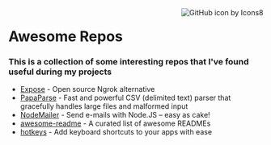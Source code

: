 <img src="https://img.icons8.com/fluent/96/000000/github.png" title="GitHub icon by Icons8" align="right">

# Awesome Repos 

### This is a collection of some interesting repos that I've found useful during my projects

- [Expose](https://github.com/beyondcode/expose) - Open source Ngrok alternative
- [PapaParse](https://github.com/mholt/PapaParse) - Fast and powerful CSV (delimited text) parser that gracefully handles large files and malformed input
- [NodeMailer](https://github.com/nodemailer/nodemailer) - Send e-mails with Node.JS – easy as cake!
- [awesome-readme](https://github.com/matiassingers/awesome-readme) -  A curated list of awesome READMEs
- [hotkeys](https://github.com/jaywcjlove/hotkeys) - Add keyboard shortcuts to your apps with ease